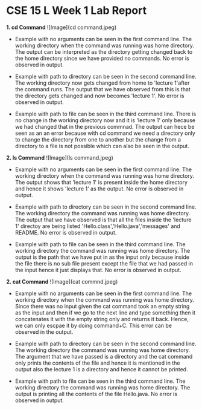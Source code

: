 # CSE 15 L Week 1 Lab Report 

**1. cd Command**
![Image](cd command.jpeg)

* Example with no arguments can be seen in the first command line. The working directory when the command was running was home directory. The output can be interpreted as the directory getting changed back to the home directory since we have provided no commands. No error is observed in output.
  
* Example with path to directory can be seen in the second command line. The working directory now gets changed from home to 'lecture 1'after the command runs. The output that we have observed from this is that the directory gets changed and now becomes 'lecture 1'. No error is observed in output.

* Example with path to file can be seen in the third command line. There is no change in the working directory now and it is 'lecture 1' only because we had changed that in the previous commnad. The output can hece be seen as an an error because with cd command we need a directory only to change the directory from one to another but the change from a directory to a file is not possible which can also be seen in the output.

**2. ls Command**
![Image](ls command.jpeg)

* Example with no arguments can be seen in the first command line. The working directory when the command was running was home directory. The output shows that 'lecture 1' is present inside the home directory and hence it shows 'lecture 1' as the output. No error is observed in output.
  
* Example with path to directory can be seen in the second command line. The working directory the command was running was home directory. The output that we have observed is that all the files inside the 'lecture 1' directoy are being listed 'Hello.class','Hello.java','messages' and README. No error is observed in output.

* Example with path to file can be seen in the third command line. The working directory the command was running was home directory. The output is the path that we have put in as the input only because inside the file there is no sub file present except the file that we had passed in the input hence it just displays that. No error is observed in output.

**2. cat Command**
![Image](cat commnd.jpeg)

* Example with no arguments can be seen in the first command line. The working directory when the command was running was home directory. Since there was no input given the cat command took an empty string as the input and then if we go to the next line and type something then it concatenates it with the empty string only and returns it back. Hence, we can only escpae it by doing command+C. This error can be observed in the output.
  
* Example with path to directory can be seen in the second command line. The working directory the command was running was home directory. The argument that we have passed is a directory and the cat command only prints the contents of the file and hence it is mentioned in the output also the lecture 1 is a directory and hence it cannot be printed.

* Example with path to file can be seen in the third command line. The working directory the command was running was home directory. The output is printing all the contents of the file Hello.java. No error is observed in output.








